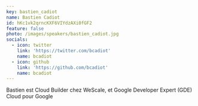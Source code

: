 ```yaml
---
key: bastien_cadiot
name: Bastien Cadiot
id: hKc1vk2qrncKXF6VIYdzAXi0fGF2
feature: false
photo: /images/speakers/bastien_cadiot.jpg
socials:
  - icon: twitter
    link: 'https://twitter.com/bcadiot'
    name: bcadiot
  - icon: github
    link: 'https://github.com/bcadiot'
    name: bcadiot
---
```

Bastien est Cloud Builder chez WeScale, et Google Developer Expert (GDE) Cloud pour Google